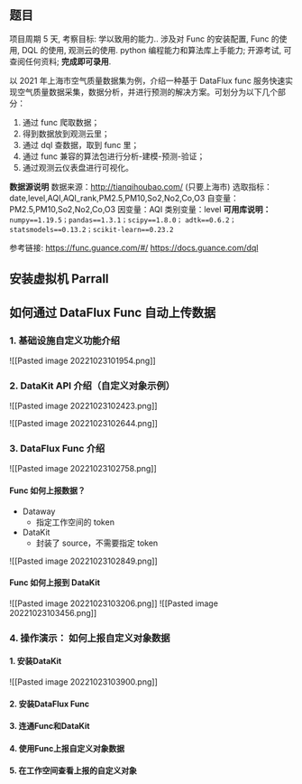 ## 题目

项目周期 5 天, 考察目标: 学以致用的能力.. 涉及对 Func 的安装配置, Func 的使用, DQL 的使用, 观测云的使用. python 编程能力和算法库上手能力; 开源考试, 可查阅任何资料; **完成即可录用**.

以 2021 年上海市空气质量数据集为例，介绍一种基于 DataFlux func 服务快速实现空气质量数据采集，数据分析，并进行预测的解决方案。可划分为以下几个部分：

1. 通过 func 爬取数据；
2. 得到数据放到观测云里；
3. 通过 dql 查数据，取到 func 里；
4. 通过 func 兼容的算法包进行分析-建模-预测-验证；
5. 通过观测云仪表盘进行可视化。

**数据源说明**
数据来源：http://tianqihoubao.com/ (只要上海市)
选取指标：date,level,AQI,AQI_rank,PM2.5,PM10,So2,No2,Co,O3
自变量：PM2.5,PM10,So2,No2,Co,O3
因变量：AQI
类别变量：level
**可用库说明：**
` numpy==1.19.5；pandas==1.3.1；scipy==1.8.0；`
`adtk==0.6.2；statsmodels==0.13.2；scikit-learn==0.23.2`

参考链接:
https://func.guance.com/#/
https://docs.guance.com/dql

## 安装虚拟机 Parrall

## 如何通过 DataFlux Func 自动上传数据

### 1. 基础设施自定义功能介绍

![[Pasted image 20221023101954.png]]

### 2. DataKit API 介绍（自定义对象示例）

![[Pasted image 20221023102423.png]]

![[Pasted image 20221023102644.png]]

### 3. DataFlux Func 介绍

![[Pasted image 20221023102758.png]]

#### Func 如何上报数据？

- Dataway
    - 指定工作空间的 token
- DataKit
    - 封装了 source，不需要指定 token

![[Pasted image 20221023102849.png]]

#### Func 如何上报到 DataKit

![[Pasted image 20221023103206.png]]
![[Pasted image 20221023103456.png]]

### 4. 操作演示： 如何上报自定义对象数据
#### 1. 安装DataKit
![[Pasted image 20221023103900.png]]
#### 2. 安装DataFlux Func

#### 3. 连通Func和DataKit

#### 4. 使用Func上报自定义对象数据

#### 5. 在工作空间查看上报的自定义对象

